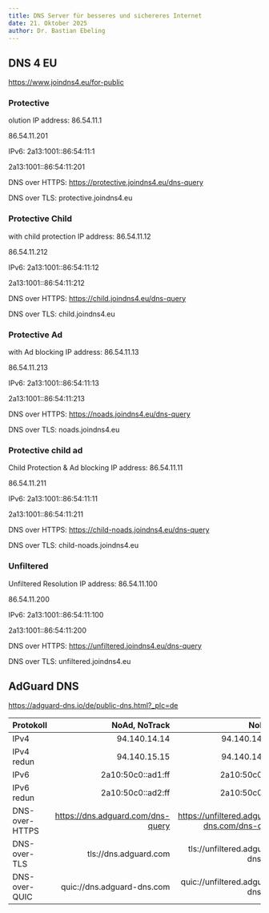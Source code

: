 ```yaml
---
title: DNS Server für besseres und sichereres Internet
date: 21. Oktober 2025
author: Dr. Bastian Ebeling
---
```


## DNS 4 EU

<https://www.joindns4.eu/for-public>

### Protective

olution
IP address:
86.54.11.1

86.54.11.201

IPv6:
2a13:1001::86:54:11:1

2a13:1001::86:54:11:201

DNS over HTTPS:
https://protective.joindns4.eu/dns-query

DNS over TLS:
protective.joindns4.eu

### Protective Child

with child protection
IP address:
86.54.11.12

86.54.11.212

IPv6:
2a13:1001::86:54:11:12

2a13:1001::86:54:11:212

DNS over HTTPS:
https://child.joindns4.eu/dns-query

DNS over TLS:
child.joindns4.eu

### Protective Ad

with Ad blocking
IP address:
86.54.11.13

86.54.11.213

IPv6:
2a13:1001::86:54:11:13

2a13:1001::86:54:11:213

DNS over HTTPS:
https://noads.joindns4.eu/dns-query

DNS over TLS:
noads.joindns4.eu

### Protective child ad

Child Protection & Ad blocking
IP address:
86.54.11.11

86.54.11.211

IPv6:
2a13:1001::86:54:11:11

2a13:1001::86:54:11:211

DNS over HTTPS:
https://child-noads.joindns4.eu/dns-query

DNS over TLS:
child-noads.joindns4.eu

### Unfiltered

Unfiltered Resolution
IP address:
86.54.11.100

86.54.11.200

IPv6:
2a13:1001::86:54:11:100

2a13:1001::86:54:11:200

DNS over HTTPS:
https://unfiltered.joindns4.eu/dns-query

DNS over TLS:
unfiltered.joindns4.eu

## AdGuard DNS

<https://adguard-dns.io/de/public-dns.html?_plc=de>

| Protokoll      |                     NoAd, NoTrack |                                     NoFilter |                      NoAd, NoTrack,NoSex |
| -------------- | --------------------------------: | -------------------------------------------: | ---------------------------------------: |
| IPv4           |                      94.140.14.14 |                                94.140.14.140 |                             94.140.14.15 |
| IPv4 redun     |                      94.140.15.15 |                                94.140.14.141 |                             94.140.15.16 |
| IPv6           |                 2a10:50c0::ad1:ff |                              2a10:50c0::1:ff |                       2a10:50c0::bad1:ff |
| IPv6 redun     |                 2a10:50c0::ad2:ff |                              2a10:50c0::2:ff |                       2a10:50c0::bad2:ff |
| DNS-over-HTTPS | https://dns.adguard.com/dns-query | https://unfiltered.adguard-dns.com/dns-query | https://family.adguard-dns.com/dns-query |
| DNS-over-TLS   |             tls://dns.adguard.com |             tls://unfiltered.adguard-dns.com |             tls://family.adguard-dns.com |
| DNS-over-QUIC  |        quic://dns.adguard-dns.com |            quic://unfiltered.adguard-dns.com |            quic://family.adguard-dns.com |
